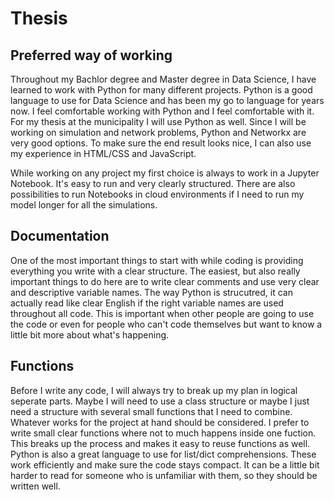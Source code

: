 # Thesis
## Preferred way of working
Throughout my Bachlor degree and Master degree in Data Science, I have learned to work with Python for many different projects. Python is a good language to use for Data Science and has been my go to language for years now. I feel comfortable working with Python and I feel comfortable with it. For my thesis at the municipality I will use Python as well. Since I will be working on simulation and network problems, Python and Networkx are very good options. To make sure the end result looks nice, I can also use my experience in HTML/CSS and JavaScript. 

While working on any project my first choice is always to work in a Jupyter Notebook. It's easy to run and very clearly structured. There are also possibilities to run Notebooks in cloud environments if I need to run my model longer for all the simulations. 

## Documentation
One of the most important things to start with while coding is providing everything you write with a clear structure. The easiest, but also really important things to do here are to write clear comments and use very clear and descriptive variable names. The way Python is strucutred, it can actually read like clear English if the right variable names are used throughout all code. This is important when other people are going to use the code or even for people who can't code themselves but want to know a little bit more about what's happening.

## Functions
Before I write any code, I will always try to break up my plan in logical seperate parts. Maybe I will need to use a class structure or maybe I just need a structure with several small functions that I need to combine. Whatever works for the project at hand should be considered. I prefer to write small clear functions where not to much happens inside one fuction. This breaks up the process and makes it easy to reuse functions as well. Python is also a great language to use for list/dict comprehensions. These work efficiently and make sure the code stays compact. It can be a little bit harder to read for someone who is unfamiliar with them, so they should be written well. 
